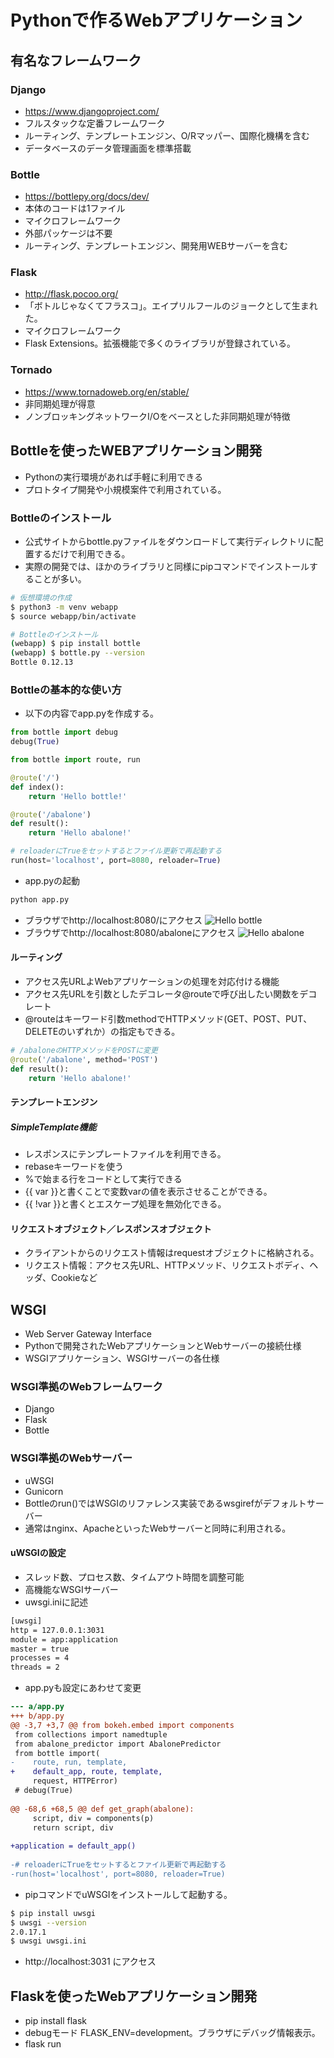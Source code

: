 # Pythonで作るWebアプリケーション
## 有名なフレームワーク
### Django
- https://www.djangoproject.com/
- フルスタックな定番フレームワーク
- ルーティング、テンプレートエンジン、O/Rマッパー、国際化機構を含む
- データベースのデータ管理画面を標準搭載
### Bottle
- https://bottlepy.org/docs/dev/
- 本体のコードは1ファイル
- マイクロフレームワーク
- 外部パッケージは不要
- ルーティング、テンプレートエンジン、開発用WEBサーバーを含む
### Flask
- http://flask.pocoo.org/
- 「ボトルじゃなくてフラスコ」。エイプリルフールのジョークとして生まれた。
- マイクロフレームワーク
- Flask Extensions。拡張機能で多くのライブラリが登録されている。
### Tornado
- https://www.tornadoweb.org/en/stable/
- 非同期処理が得意
- ノンブロッキングネットワークI/Oをベースとした非同期処理が特徴

## Bottleを使ったWEBアプリケーション開発
- Pythonの実行環境があれば手軽に利用できる
- プロトタイプ開発や小規模案件で利用されている。
### Bottleのインストール
- 公式サイトからbottle.pyファイルをダウンロードして実行ディレクトリに配置するだけで利用できる。
- 実際の開発では、ほかのライブラリと同様にpipコマンドでインストールすることが多い。
```sh
# 仮想環境の作成
$ python3 -m venv webapp
$ source webapp/bin/activate

# Bottleのインストール
(webapp) $ pip install bottle
(webapp) $ bottle.py --version
Bottle 0.12.13
```
### Bottleの基本的な使い方
- 以下の内容でapp.pyを作成する。
```py
from bottle import debug
debug(True)

from bottle import route, run

@route('/')
def index():
    return 'Hello bottle!'

@route('/abalone')
def result():
    return 'Hello abalone!'

# reloaderにTrueをセットするとファイル更新で再起動する
run(host='localhost', port=8080, reloader=True)
```
- app.pyの起動
```sh
python app.py
```
- ブラウザでhttp://localhost:8080/にアクセス
![Hello bottle](./hello_bottle.png "√")
- ブラウザでhttp://localhost:8080/abaloneにアクセス
![Hello abalone](./hello_abalone.png "√")

#### ルーティング
- アクセス先URLよWebアプリケーションの処理を対応付ける機能
- アクセス先URLを引数としたデコレータ@routeで呼び出したい関数をデコレート
- @routeはキーワード引数methodでHTTPメソッド(GET、POST、PUT、DELETEのいずれか）の指定もできる。
```py
# /abaloneのHTTPメソッドをPOSTに変更
@route('/abalone', method='POST')
def result():
    return 'Hello abalone!'
```

#### テンプレートエンジン
##### SimpleTemplate機能
- レスポンスにテンプレートファイルを利用できる。
- rebaseキーワードを使う
- %で始まる行をコードとして実行できる
- {{ var }}と書くことで変数varの値を表示させることができる。
- {{ !var }}と書くとエスケープ処理を無効化できる。

#### リクエストオブジェクト／レスポンスオブジェクト
- クライアントからのリクエスト情報はrequestオブジェクトに格納される。
- リクエスト情報：アクセス先URL、HTTPメソッド、リクエストボディ、ヘッダ、Cookieなど

## WSGI
- Web Server Gateway Interface
- Pythonで開発されたWebアプリケーションとWebサーバーの接続仕様
- WSGIアプリケーション、WSGIサーバーの各仕様
### WSGI準拠のWebフレームワーク
- Django
- Flask
- Bottle
### WSGI準拠のWebサーバー
- uWSGI
- Gunicorn
- Bottleのrun()ではWSGIのリファレンス実装であるwsgirefがデフォルトサーバー
- 通常はnginx、ApacheといったWebサーバーと同時に利用される。
#### uWSGIの設定
- スレッド数、プロセス数、タイムアウト時間を調整可能
- 高機能なWSGIサーバー
- uwsgi.iniに記述
```sh
[uwsgi]
http = 127.0.0.1:3031
module = app:application
master = true
processes = 4
threads = 2
```
- app.pyも設定にあわせて変更
```diff
--- a/app.py
+++ b/app.py
@@ -3,7 +3,7 @@ from bokeh.embed import components
 from collections import namedtuple
 from abalone_predictor import AbalonePredictor
 from bottle import(
-    route, run, template,
+    default_app, route, template,
     request, HTTPError)
 # debug(True)
 
@@ -68,6 +68,5 @@ def get_graph(abalone):
     script, div = components(p)
     return script, div
 
+application = default_app()
 
-# reloaderにTrueをセットするとファイル更新で再起動する
-run(host='localhost', port=8080, reloader=True)
```

- pipコマンドでuWSGIをインストールして起動する。
```sh
$ pip install uwsgi
$ uwsgi --version
2.0.17.1
$ uwsgi uwsgi.ini
```

- http://localhost:3031 にアクセス

## Flaskを使ったWebアプリケーション開発
- pip install flask
- debugモード FLASK_ENV=development。ブラウザにデバッグ情報表示。
- flask run
